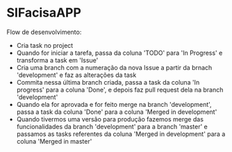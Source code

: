 # SIFacisaAPP

Flow de desenvolvimento:
- Cria task no project
- Quando for iniciar a tarefa, passa da coluna 'TODO' para 'In Progress' e transforma a task em 'Issue'
- Cria uma branch com a numeração da nova Issue a partir da brnach 'development' e faz as alterações da task
- Commita nessa última branch criada, passa a task da coluna 'In progress' para a coluna 'Done', e depois faz pull request dela na branch 'development'
- Quando ela for aprovada e for feito merge na branch 'development', passa a task da coluna 'Done' para a coluna 'Merged in development'
- Quando tivermos uma versão para produção fazemos merge das funcionalidades da branch 'development' para a branch 'master' e passamos as tasks referentes da coluna 'Merged in development' para a coluna 'Merged in master'
